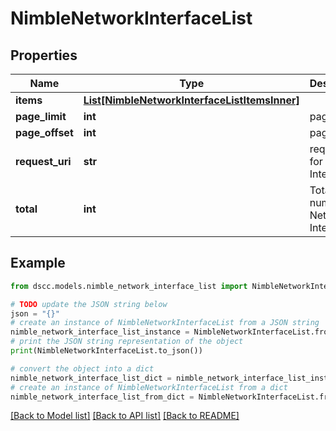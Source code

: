 # NimbleNetworkInterfaceList


## Properties

Name | Type | Description | Notes
------------ | ------------- | ------------- | -------------
**items** | [**List[NimbleNetworkInterfaceListItemsInner]**](NimbleNetworkInterfaceListItemsInner.md) |  | [optional] 
**page_limit** | **int** | page limit | [optional] 
**page_offset** | **int** | page offset | [optional] 
**request_uri** | **str** | requestUri for  Network Interfaces | [optional] 
**total** | **int** | Total number of Network Interfaces. | [optional] 

## Example

```python
from dscc.models.nimble_network_interface_list import NimbleNetworkInterfaceList

# TODO update the JSON string below
json = "{}"
# create an instance of NimbleNetworkInterfaceList from a JSON string
nimble_network_interface_list_instance = NimbleNetworkInterfaceList.from_json(json)
# print the JSON string representation of the object
print(NimbleNetworkInterfaceList.to_json())

# convert the object into a dict
nimble_network_interface_list_dict = nimble_network_interface_list_instance.to_dict()
# create an instance of NimbleNetworkInterfaceList from a dict
nimble_network_interface_list_from_dict = NimbleNetworkInterfaceList.from_dict(nimble_network_interface_list_dict)
```
[[Back to Model list]](../README.md#documentation-for-models) [[Back to API list]](../README.md#documentation-for-api-endpoints) [[Back to README]](../README.md)


